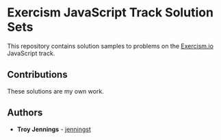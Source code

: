 # Exercism JavaScript Track Solution Sets

This repository contains solution samples to problems on the [Exercism.io](https://exercism.io/my/tracks/javascript) JavaScript track.  

## Contributions

These solutions are my own work.

## Authors

* **Troy Jennings** - [jenningst](https://github.com/jenningst)
